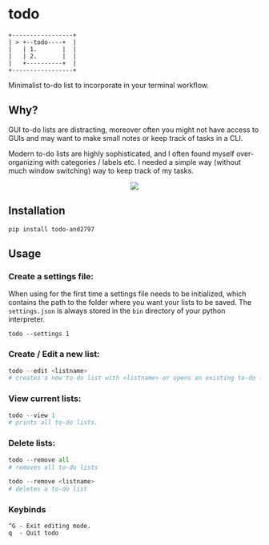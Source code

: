 # todo

```
+-----------------+ 
| > +--todo----+  | 
|   | 1.       |  | 
|   | 2.       |  | 
|   +----------+  | 
+-----------------+ 
```

Minimalist to-do list to incorporate in your terminal workflow. 

## Why?

GUI to-do lists are distracting, moreover often you might not have access to
GUIs and may want to make small notes or keep track of tasks in a CLI.

Modern to-do lists are highly sophisticated, and I often found myself over-organizing
with categories / labels etc. I needed a simple way (without much window switching) way to keep track of my tasks.

<p align = "center">
    <img src = https://i.imgur.com/k4Os5yX.png>
</p>

## Installation
```
pip install todo-and2797
```

## Usage
### Create a settings file:
When using for the first time a settings file needs to be initialized, which contains the path
to the folder where you want your lists to be saved. The `settings.json` is always stored in the `bin` directory
of your python interpreter. 
```
todo --settings 1
```

### Create / Edit a new list:
```python
todo --edit <listname>
# creates a new to-do list with <listname> or opens an existing to-do list with <listname>
```
### View current lists:
```python
todo --view 1
# prints all to-do lists.
```
### Delete lists:
```python
todo --remove all
# removes all to-do lists

todo --remove <listname>
# deletes a to-do list
```

### Keybinds
```
^G - Exit editing mode.
q  - Quit todo
```
